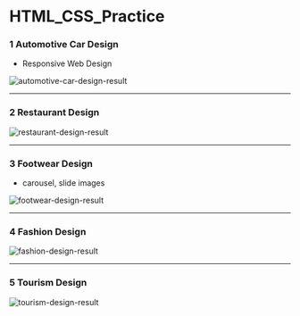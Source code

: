 # HTML_CSS_Practice


### 1 Automotive Car Design

- Responsive Web Design

![automotive-car-design-result](https://user-images.githubusercontent.com/48887925/126035057-1e21fa94-9d0a-44e6-a5eb-635e637c079a.png)


---

### 2 Restaurant Design

![restaurant-design-result](https://user-images.githubusercontent.com/48887925/126066484-9bec69bd-c98e-47a9-8d23-4dfb83ae25b1.png)


---

### 3 Footwear Design

- carousel, slide images

![footwear-design-result](https://user-images.githubusercontent.com/48887925/126267669-570c55b1-5dfa-4d9f-a525-77031416d799.png)

---

### 4 Fashion Design

![fashion-design-result](https://user-images.githubusercontent.com/48887925/126267726-6d28ef86-216c-40a1-b996-5cc4af0b563d.png)

---

### 5 Tourism Design

![tourism-design-result](https://user-images.githubusercontent.com/48887925/126267761-fa12cd67-37d4-4151-bf24-6125b668b518.png)

